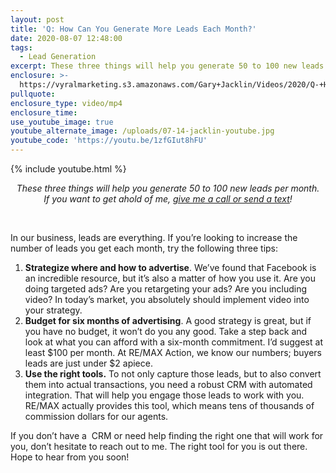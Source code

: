 ```yaml
---
layout: post
title: 'Q: How Can You Generate More Leads Each Month?'
date: 2020-08-07 12:48:00
tags:
  - Lead Generation
excerpt: These three things will help you generate 50 to 100 new leads per month.
enclosure: >-
  https://vyralmarketing.s3.amazonaws.com/Gary+Jacklin/Videos/2020/Q-+How+Can+You+Generate+More+Leads+Each+Month_.mp4
pullquote:
enclosure_type: video/mp4
enclosure_time:
use_youtube_image: true
youtube_alternate_image: /uploads/07-14-jacklin-youtube.jpg
youtube_code: 'https://youtu.be/1zfGIut8hFU'
---
```


{% include youtube.html %}

<center><em>These three things will help you generate 50 to 100 new leads per month.</em><br /><em>If you want to get ahold of me, <u><a href="tel:6306382600">give me a call or send a text</a></u>!</em></center>

&nbsp;

In our business, leads are everything. If you’re looking to increase the number of leads you get each month, try the following three tips:

1. **Strategize where and how to advertise**. We’ve found that Facebook is an incredible resource, but it’s also a matter of how you use it. Are you doing targeted ads? Are you retargeting your ads? Are you including video? In today’s market, you absolutely should implement video into your strategy.
2. **Budget for six months of advertising**. A good strategy is great, but if you have no budget, it won’t do you any good. Take a step back and look at what you can afford with a six-month commitment. I’d suggest at least $100 per month. At RE/MAX Action, we know our numbers; buyers leads are just under $2 apiece.&nbsp;
3. **Use the right tools.** To not only capture those leads, but to also convert them into actual transactions, you need a robust CRM with automated integration. That will help you engage those leads to work with you. RE/MAX actually provides this tool, which means tens of thousands of commission dollars for our agents.

If you don’t have a&nbsp; CRM or need help finding the right one that will work for you, don’t hesitate to reach out to me. The right tool for you is out there. Hope to hear from you soon\!